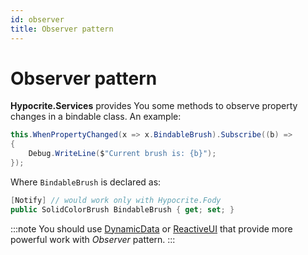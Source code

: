 ```yaml
---
id: observer
title: Observer pattern
---
```


# Observer pattern   

**Hypocrite.Services** provides You some methods to observe property changes in a bindable class. An example:
```csharp
this.WhenPropertyChanged(x => x.BindableBrush).Subscribe((b) =>
{
    Debug.WriteLine($"Current brush is: {b}");
});
```  

Where ```BindableBrush``` is declared as:
```csharp
[Notify] // would work only with Hypocrite.Fody 
public SolidColorBrush BindableBrush { get; set; }
```  

:::note
You should use [DynamicData](https://github.com/reactivemarbles/DynamicData) or [ReactiveUI](https://github.com/reactiveui/ReactiveUI) that provide more powerful work with *Observer* pattern.
:::
